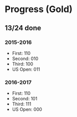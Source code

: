 # Progress (Gold)
## 13/24 done
### 2015-2016
* First: 110
* Second: 010
* Third: 100
* US Open: 011

### 2016-2017
* First: 110
* Second: 101
* Third: 111
* US Open: 000

